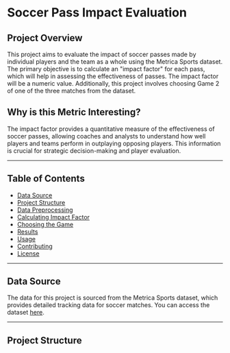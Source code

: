 # Soccer Pass Impact Evaluation

## Project Overview

This project aims to evaluate the impact of soccer passes made by individual players and the team as a whole using the Metrica Sports dataset. The primary objective is to calculate an "impact factor" for each pass, which will help in assessing the effectiveness of passes. The impact factor will be a numeric value. Additionally, this project involves choosing Game 2 of one of the three matches from the dataset.

## Why is this Metric Interesting?

The impact factor provides a quantitative measure of the effectiveness of soccer passes, allowing coaches and analysts to understand how well players and teams perform in outplaying opposing players. This information is crucial for strategic decision-making and player evaluation.

---

## Table of Contents

- [Data Source](#data-source)
- [Project Structure](#project-structure)
- [Data Preprocessing](#data-preprocessing)
- [Calculating Impact Factor](#calculating-impact-factor)
- [Choosing the Game](#choosing-the-game)
- [Results](#results)
- [Usage](#usage)
- [Contributing](#contributing)
- [License](#license)

---

## Data Source

The data for this project is sourced from the Metrica Sports dataset, which provides detailed tracking data for soccer matches. You can access the dataset [here](link-to-dataset).

---

## Project Structure

